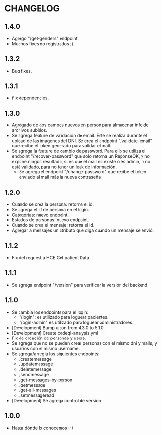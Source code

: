 # CHANGELOG

## 1.4.0
* Agrego "/get-genders" endpoint
* Muchos fixes no registrados ;).

## 1.3.2
* Bug fixes.

## 1.3.1
* Fix dependencies.

## 1.3.0
* Agregado de dos campos nuevos en person para almacenar info de archivos subidos.
* Se agrega feature de validación de email. Este se realiza durante el upload de las imagenes
del DNI. Se crea el endpoint "/validate-email" que recibe el token generado para validar
el mail.
* Se agrega la feature de cambio de password. Para ello se utiliza el endpoint "/recover-password"
que solo retorna un ReponseOK, y no expone ningún resultado, si es que el mail no existe o es 
admin, o no está validado, para no tener un leak de información.
  * Se agrega el endpoint "/change-password" que recibe el token enviado al mail más la nueva
  contraseña.

## 1.2.0
* Cuando se crea la persona: retorna el id.
* Se agrega el id de persona en el login.
* Categorias: nuevo endpoint.
* Estados de personas: nuevo endpoint.
* Cuando se crea el mensaje: retorna el id.
* Agregar a mensajes un atributo que diga cuándo un mensaje se envió.

## 1.1.2
* Fix del request a HCE Get patient Data

## 1.1.1
* Se agrega endpoint "/version" para verificar la versión del backend.

## 1.1.0
* Se cambia los endpoints para el login:
  - "/login": es utilizado para loguear pacientes.
  - "/ogin-admin" es utilizado para loguear administradores.
* [Development] Bump ujson from 4.3.0 to 5.1.0.
* [Development] Create codeql-analysis.yml
* Fix de creación de personas y users.
* Se agrega que no se pueden crear personas con el mismo dni y mails, y usuarios con el mismo username.
* Se agrega/arregla los siguientes endpoints:
  - /createmessage
  - /updatemessage
  - /deletemessage
  - /sendmessage
  - /get-messages-by-person
  - /getmessage
  - /get-all-messages
  - /setmessageread
* [Development] Se agrega control de version

## 1.0.0
* Hasta dónde lo conocemos :-)
